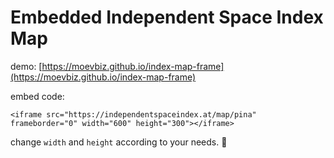 # Embedded Independent Space Index Map

demo: [https://moevbiz.github.io/index-map-frame](https://moevbiz.github.io/index-map-frame)

embed code:
```
<iframe src="https://independentspaceindex.at/map/pina" frameborder="0" width="600" height="300"></iframe>
```
change `width` and `height` according to your needs.
🎯
